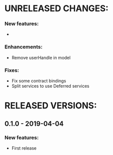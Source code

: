 # UNRELEASED CHANGES:

### New features:
*

### Enhancements:
* Remove userHandle in model

### Fixes:
* Fix some contract bindings
* Split services to use Deferred services

# RELEASED VERSIONS:

## 0.1.0 - 2019-04-04
 ### New features:
  * First release
